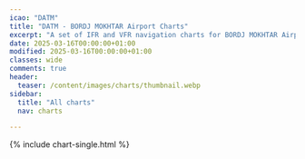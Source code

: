 ```yaml
---
icao: "DATM" 
title: "DATM - BORDJ MOKHTAR Airport Charts"
excerpt: "A set of IFR and VFR navigation charts for BORDJ MOKHTAR Airport"
date: 2025-03-16T00:00:00+01:00
modified: 2025-03-16T00:00:00+01:00
classes: wide
comments: true
header:
  teaser: /content/images/charts/thumbnail.webp
sidebar:
  title: "All charts"
  nav: charts

---
```


{% include chart-single.html %}